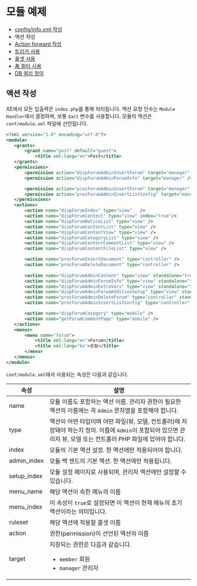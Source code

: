 # 모듈 예제

- [config/info.xml 작성](../01_write_config_info)
- 액션 작성
- [Action forward 작성](../03_write_action_forward)
- [트리거 사용](../04_use_trigger)
- [룰셋 사용](../05_use_ruleset)
- [폼 필터 사용](../06_use_form_filter)
- [DB 쿼리 정의](../07_define_db_query)

## 액션 작성

XE에서 모든 입출력은 `index.php`를 통해 처리됩니다. 액션 요청 인수는 `Module Handler`에서 결정하며, 보통 `$act` 변수를 사용합니다. 모듈의 액션은 `conf/module.xml` 파일에 선언됩니다. 

```xml
<?xml version="1.0" encoding="utf-8"?>
<module>
   <grants>
       <grant name="post" default="guest">
           <title xml:lang="en">Post</title>
   </grants>
   <permissions>
       <permission action="dispForumAdminInsertForum" target="manager" />
       <permission action="dispForumAdminForumInfo" target="manager" />

       <permission action="procForumAdminInsertForum" target="manager" />
       <permission action="procForumAdminInsertListConfig" target="manager" />
   </permissions>
   <actions>
       <action name="dispForumIndex" type="view"   />
       <action name="dispForumContent" type="view" index="true"/>
       <action name="dispForumNoticeList" type="view" />
       <action name="dispForumContentList" type="view" />
       <action name="dispForumContentView" type="view" />
       <action name="dispForumCatogoryList" type="view" />
       <action name="dispForumContentCommentList" type="view" />
       <action name="dispForumContentFileList" type="view" />

       <action name="procForumInsertDocument" type="controller" />
       <action name="procForumDeleteDocument" type="controller" />
       
       <action name="dispForumAdminContent" type="view" standalone="true" admin_index="true" menu_name="forum" menu_index="true" />
       <action name="dispForumAdminForumInfo" type="view" standalone="true" menu_name="forum" />
       <action name="dispForumAdminExtraVars" type="view" standalone="true" menu_name="forum" />
       <action name="dispForumAdminForumAdditionSetup" type="view" standalone="true" menu_name="forum" />
       <action name="procForumAdminDeleteForum" type="controller" standalone="true" menu_name="forum" ruleset="deleteForum" />
       <action name="procForumAdminInsertListConfig" type="controller" standalone="true" menu_name="forum" ruleset="insertListConfig" />

       <action name="dispForumCategory" type="mobile" />
       <action name="getForumCommentPage" type="mobile" />
   </actions>
   <menus>
       <menu name="forum">
           <title xml:lang="en">Forum</title>
           <title xml:lang="ko">포럼</title>
       </menu>
   </menus>
</module>
```

`conf/module.xml`에서 사용되는 속성은 다음과 같습니다.

|속성|설명|
|---|---|
|name|모듈 이름도 포함하는 액션 이름. 관리자 권한이 필요한 액션의 이름에는 꼭 `Admin` 문자열을 포함해야 합니다.|
|type|액션이 어떤 타입이며 어떤 파일(뷰, 모델, 컨트롤러)에 저장돼야 하는지 정의. 이름에 `Admin`이 포함되어 있으면 관리자 뷰, 모델 또는 컨트롤러 PHP 파일에 있어야 합니다.|
|index|모듈의 기본 액션 설정. 한 액션에만 적용되어야 합니다.|
|admin_index|모듈 백 엔드의 기본 액션. 한 액션에만 적용됩니다.|
|setup_index|모듈 설정 페이지로 사용되며, 관리자 액션에만 설정할 수 있습니다.|
|menu_name|해당 액션이 속한 메뉴의 이름|
|menu_index|이 속성이 `true`로 설정되면 이 액션이 현재 메뉴의 초기 액션이라는 의미입니다.|
|ruleset|해당 액션에 적용할 룰셋 이름|
|action|권한(permission)이 선언된 액션의 이름|
|target|지원되는 권한은 다음과 같습니다.<ul><li>`member` 회원</li><li>`manager` 관리자</li></ul>|

